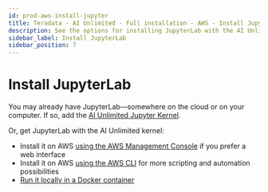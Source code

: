 ```yaml
---
id: prod-aws-install-jupyter
title: Teradata - AI Unlimited - Full installation - AWS - Install JupyterLab
description: See the options for installing JupyterLab with the AI Unlimited Jupyter Kernel.
sidebar_label: Install JupyterLab
sidebar_position: 7
---
```


# Install JupyterLab

You may already have JupyterLab&mdash;somewhere on the cloud or on your computer. If so, add the [AI Unlimited Jupyter Kernel](https://downloads.teradata.com/download/tools/teradata-ai-unlimited-jupyter-kernel).

Or, get JupyterLab with the AI Unlimited kernel:

- Install it on AWS [using the AWS Management Console](/docs/install-ai-unlimited/production/AWS/install-jupyter/aws-console-deploy-jupyter.md) if you prefer a web interface
- Install it on AWS [using the AWS CLI](/docs/install-ai-unlimited/production/AWS/install-jupyter/aws-cli-deploy-jupyter.md) for more scripting and automation possibilities 
- [Run it locally in a Docker container](/docs/install-ai-unlimited/production/AWS/install-jupyter/aws-run-jupyter-docker)
